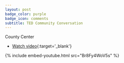 ```yaml
---
layout: post
badge_color: purple
badge_icon: comments
subtitle: TED Community Conversation
---
```


County Center

* [Watch video](http://65.49.32.144/Hillsborough/77e71539-08b8-4532-89a2-cdae2391b278/Transportation_for_Economic_Dev_PF_08_06_2013/presentation_file/mgpresenter.html?Stream=low){:target='_blank'}

{% include embed-youtube.html src="Br8Fy4WoV5s" %}
